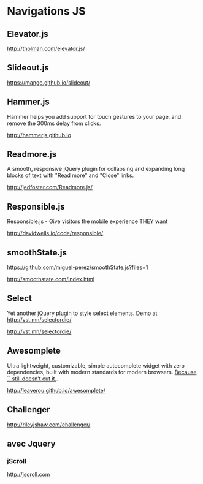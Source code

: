 # Navigations JS

## Elevator.js
http://tholman.com/elevator.js/

## Slideout.js

https://mango.github.io/slideout/

## Hammer.js

Hammer helps you add support for touch gestures to your page, and remove the 300ms delay from clicks.

http://hammerjs.github.io

## Readmore.js

A smooth, responsive jQuery plugin for collapsing and expanding long blocks of text with "Read more" and "Close" links.

http://jedfoster.com/Readmore.js/

## Responsible.js

Responsible.js - Give visitors the mobile experience THEY want

http://davidwells.io/code/responsible/

## smoothState.js

https://github.com/miguel-perez/smoothState.js?files=1

http://smoothstate.com/index.html

## Select

Yet another jQuery plugin to style select elements. Demo at http://vst.mn/selectordie/

http://vst.mn/selectordie/

## Awesomplete

Ultra lightweight, customizable, simple autocomplete widget with zero dependencies, built with modern standards for modern browsers. [Because `` still doesn’t cut it.](http://lea.verou.me/2015/02/awesomplete-2kb-autocomplete-with-zero-dependencies).

http://leaverou.github.io/awesomplete/

## Challenger

http://rileyjshaw.com/challenger/

## avec Jquery

### jScroll

http://jscroll.com